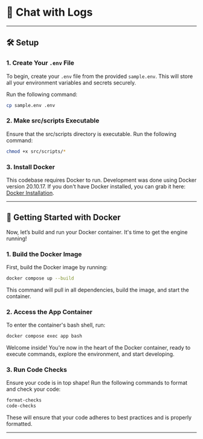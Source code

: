 # 🚀 Chat with Logs


---

## 🛠️ Setup

### 1. Create Your `.env` File

To begin, create your `.env` file from the provided `sample.env`. This will store all your environment variables and secrets securely.

Run the following command:

```bash
cp sample.env .env
```

### 2. Make src/scripts Executable

Ensure that the src/scripts directory is executable. Run the following command:

```bash
chmod +x src/scripts/*
```

### 3. Install Docker

This codebase requires Docker to run. Development was done using Docker version 20.10.17. If you don't have Docker installed, you can grab it here: [Docker Installation](https://www.docker.com/).

---

## 🐋 Getting Started with Docker

Now, let’s build and run your Docker container. It's time to get the engine running!

### 1. Build the Docker Image

First, build the Docker image by running:

```bash
docker compose up --build
```

This command will pull in all dependencies, build the image, and start the container.

### 2. Access the App Container

To enter the container's bash shell, run:

```bash
docker compose exec app bash
```

Welcome inside! You're now in the heart of the Docker container, ready to execute commands, explore the environment, and start developing.

### 3. Run Code Checks

Ensure your code is in top shape! Run the following commands to format and check your code:

```bash
format-checks
code-checks
```

These will ensure that your code adheres to best practices and is properly formatted.

---
